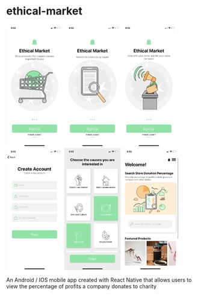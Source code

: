 # ethical-market 
 <img src="https://github.com/dariamartin/ethical-market/blob/master/appPictures/IMG-1167.PNG" width="150"> <img src="https://github.com/dariamartin/ethical-market/blob/master/appPictures/IMG-1168.PNG" width="150"><img src="https://github.com/dariamartin/ethical-market/blob/master/appPictures/IMG-1169.PNG" width="150">          <img src="https://github.com/dariamartin/ethical-market/blob/master/appPictures/IMG-1170.PNG" width="150">  <img src="https://github.com/dariamartin/ethical-market/blob/master/appPictures/IMG-1171.PNG" width="150"> <img src="https://github.com/dariamartin/ethical-market/blob/master/appPictures/IMG-1172.PNG" width="150"> 


An Android / IOS mobile app created with React Native that allows users to view the percentage of profits a company donates to charity
